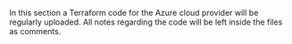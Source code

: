 In this section a Terraform code for the Azure cloud provider will be regularly uploaded.
All notes regarding the code will be left inside the files as comments.
